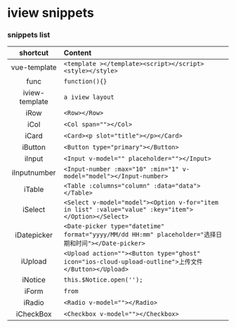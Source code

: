 # iview snippets



### snippets list

|  shortcut   | Content                                  |
| :---------: | :--------------------------------------- |
|  vue-template      | `<template ></template><script></script><style></style>` |
|    func     | `function(){}`                             |
| iview-template | `a iview layout` |
|     iRow     | `<Row></Row>`                              |
|     iCol     | `<Col span=""></Col>`                      |
|     iCard     | `<Card><p slot="title"></p></Card>`       |
|   iButton    | `<Button type="primary"></Button>`         |
|    iInput    | `<Input v-model="" placeholder=""></Input>` |
| iInputnumber | `<Input-number :max="10" :min="1" v-model="model"></Input-number>` |
|    iTable    | `<Table :columns="column" :data="data"></Table>` |
|   iSelect    | `<Select v-model="model"><Option v-for="item in list" :value="value" :key="item"></Option></Select>` |
| iDatepicker  | `<Date-picker type="datetime" format="yyyy/MM/dd HH:mm" placeholder="选择日期和时间"></Date-picker>` |
|   iUpload    | `<Upload action=""><Button type="ghost" icon="ios-cloud-upload-outline">上传文件</Button></Upload>` |
|   iNotice   | `this.$Notice.open('');`                  |
|   iForm   | `from`                  |
|   iRadio   | `<Radio v-model=""></Radio>`                  |
|   iCheckBox   | `<Checkbox v-model=""></Checkbox>`                  |
